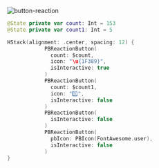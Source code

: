 ![button-reaction](https://github.com/powerhome/playbook/assets/54749071/10d21ee2-4faf-4c18-ab72-242df8f837c4)

```swift
@State private var count: Int = 153
@State private var count1: Int = 5

HStack(alignment: .center, spacing: 12) {
            PBReactionButton(
              count: $count,
              icon: "\u{1F389}",
              isInteractive: true
            )
            PBReactionButton(
              count: $count1,
              icon: "1️⃣",
              isInteractive: false
            )
            PBReactionButton(
              isInteractive: false
            )
            PBReactionButton(
              pbIcon: PBIcon(FontAwesome.user),
              isInteractive: false
            )
}
```

